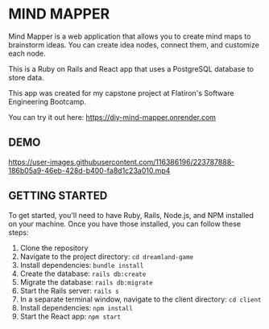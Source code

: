 # MIND MAPPER

Mind Mapper is a web application that allows you to create mind maps to brainstorm ideas. You can create idea nodes, connect them, and customize each node.

This is a Ruby on Rails and React app that uses a PostgreSQL database to store data.

This app was created for my capstone project at Flatiron's Software Engineering Bootcamp.

You can try it out here: https://diy-mind-mapper.onrender.com

## DEMO

https://user-images.githubusercontent.com/116386196/223787888-186b05a9-46eb-428d-b400-fa8d1c23a010.mp4

## GETTING STARTED

To get started, you'll need to have Ruby, Rails, Node.js, and NPM installed on your machine. Once you have those installed, you can follow these steps:

1. Clone the repository
2. Navigate to the project directory: `cd dreamland-game`
3. Install dependencies: `bundle install`
4. Create the database: `rails db:create`
5. Migrate the database: `rails db:migrate`
6. Start the Rails server: `rails s`
7. In a separate terminal window, navigate to the client directory: `cd client`
8. Install dependencies: `npm install`
9. Start the React app: `npm start`
